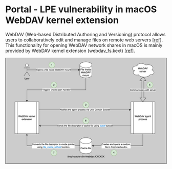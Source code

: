#  Portal - LPE vulnerability in macOS WebDAV kernel extension

WebDAV (Web-based Distributed Authoring and Versioning) protocol allows users to collaboratively edit and manage files 
on remote web servers [[ref]](http://www.webdav.org). This functionality for opening WebDAV network shares in macOS is 
mainly provided by WebDAV kernel extension (webdav_fs.kext) 
[[ref]](https://opensource.apple.com/source/webdavfs/webdavfs-380.200.1/). 


![WebDAV open overview](images/intro-open.jpg)

